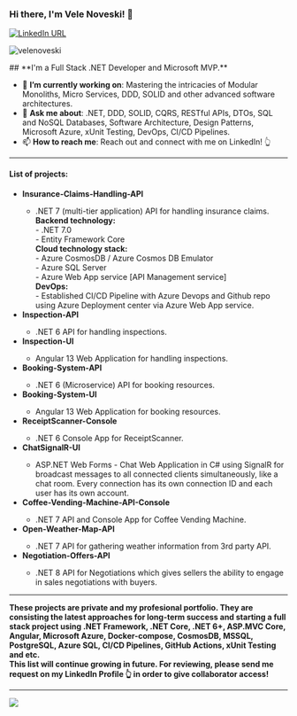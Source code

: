 ### Hi there, I'm Vele Noveski! 👋

[![LinkedIn URL](https://img.shields.io/badge/LinkedIn-Connect-blue?logo=linkedin&style=for-the-badge)](https://www.linkedin.com/in/velenoveski)
<p align="left"> <img src="https://komarev.com/ghpvc/?username=yshashi&label=Profile%20views&color=0e75b6&style=flat" alt="velenoveski" /> </p>
## **I'm a Full Stack .NET Developer and Microsoft MVP.**

- 🎯 **I’m currently working on**: Mastering the intricacies of Modular Monoliths, Micro Services, DDD, SOLID and other advanced software architectures.
- 💬 **Ask me about**: .NET, DDD, SOLID, CQRS, RESTful APIs, DTOs, SQL and NoSQL Databases, Software Architecture, Design Patterns, Microsoft Azure, xUnit Testing, DevOps, CI/CD Pipelines.
- 📫 **How to reach me**: Reach out and connect with me on LinkedIn! 👆
<hr/>
<h4>List of projects: </h4>
<ul>
  <li><b>Insurance-Claims-Handling-API</b></li></li>
    <ul>
       <li>.NET 7 (multi-tier application) API for handling insurance claims.</li>
<b>Backend technology:</b><br>
- .NET 7.0<br>
- Entity Framework Core<br>
<b>Cloud technology stack: </b><br>
- Azure CosmosDB / Azure Cosmos DB Emulator<br>
- Azure SQL Server<br>
- Azure Web App service [API Management service]<br>
<b>DevOps:</b><br>
- Established CI/CD Pipeline with Azure Devops and Github repo using Azure Deployment center via Azure Web App service.<br>
    </ul> 
  <li><b>Inspection-API</b></li>
      <ul>
       <li>.NET 6 API for handling inspections.</li>
    </ul> 
  <li><b>Inspection-UI</b></li>
    <ul>
         <li>Angular 13 Web Application for handling inspections.</li>
    </ul> 
  <li><b>Booking-System-API</b></li>
     <ul>
       <li>.NET 6 (Microservice) API for booking resources.</li>
    </ul> 
  <li><b>Booking-System-UI</b></li>
   <ul>
     <li> Angular 13 Web Application for booking resources.</li>
    </ul> 
  <li><b>ReceiptScanner-Console</b></li> 
    <ul>
     <li> .NET 6 Console App for ReceiptScanner.</li>
    </ul> 
    <li><b>ChatSignalR-UI</b></li> 
    <ul>
     <li>ASP.NET Web Forms - Chat Web Application in C# using SignalR for broadcast messages to all connected clients simultaneously, like a chat room. Every connection has its own connection ID and each user has its own account.</li>
    </ul> 
    <li><b>Coffee-Vending-Machine-API-Console</b></li> 
    <ul>
     <li> .NET 7 API and Console App for Coffee Vending Machine.</li>
    </ul>
    <li><b>Open-Weather-Map-API</b></li> 
    <ul>
     <li> .NET 7 API for gathering weather information from 3rd party API.</li>
    </ul> 
    <li><b>Negotiation-Offers-API</b></li> 
    <ul>
     <li> .NET 8 API for Negotiations which gives sellers the ability to engage in sales negotiations with buyers.</li>
    </ul> 
</ul>
<hr/>

<b>These projects are private and my profesional portfolio. They are consisting the latest approaches for long-term success and starting a full stack project using .NET Framework, .NET Core, .NET 6+, ASP.MVC Core, Angular, Microsoft Azure, Docker-compose, CosmosDB, MSSQL, PostgreSQL, Azure SQL, CI/CD Pipelines, GitHub Actions, xUnit Testing and etc.  <br> This list will continue growing in future. For reviewing, please send me request on my LinkedIn Profile 👆 in order to give collaborator access! </b> <br>
<hr/>
<a href="https://github.com/velenoveski">
  <img src="https://github-readme-stats.vercel.app/api?username=velenoveski&count_private=true&show_icons=true&hide=stars" />
</a>
